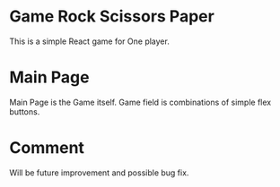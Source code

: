 #  Game Rock Scissors Paper
This is a simple React game for One player.

# Main Page 
Main Page is the  Game  itself. Game field is combinations of simple flex buttons.

# Comment 
Will be future improvement and possible bug fix.






